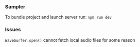 ### Sampler

To bundle project and launch server run:
`npm run dev`

### Issues

`WaveSurfer.open()` cannot fetch local audio files for some reason
